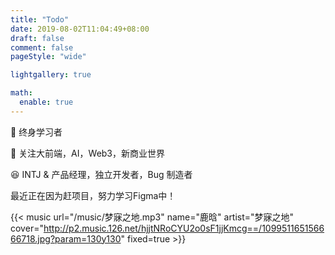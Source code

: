 ```yaml
---
title: "Todo"
date: 2019-08-02T11:04:49+08:00
draft: false
comment: false
pageStyle: "wide"

lightgallery: true

math:
  enable: true
---
```


🥁 终身学习者

🚀 关注大前端，AI，Web3，新商业世界

😆 INTJ & 产品经理，独立开发者，Bug 制造者

最近正在因为赶项目，努力学习Figma中！

{{< music url="/music/梦寐之地.mp3" name="鹿晗" artist="梦寐之地" cover="http://p2.music.126.net/hjjtNRoCYU2o0sF1jjKmcg==/109951165156666718.jpg?param=130y130" fixed=true >}}